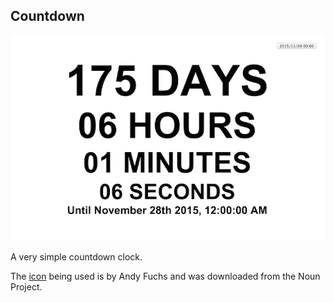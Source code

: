 Countdown
---

<img src="https://raw.githubusercontent.com/alanjames1987/Countdown/master/img/screen-shot.png" />

A very simple countdown clock.

The [icon](https://thenounproject.com/search/?q=clock&i=5435) being used is by Andy Fuchs and was downloaded from the Noun Project.
